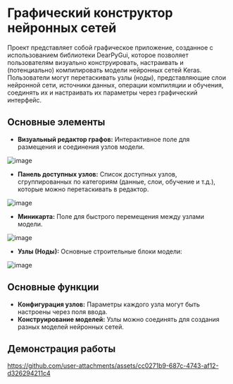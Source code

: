 # Графический конструктор нейронных сетей

Проект представляет собой графическое приложение, созданное с использованием библиотеки DearPyGui, которое позволяет пользователям визуально конструировать, настраивать и (потенциально) компилировать модели нейронных сетей Keras. Пользователи могут перетаскивать узлы (ноды), представляющие слои нейронной сети, источники данных, операции компиляции и обучения, соединять их и настраивать их параметры через графический интерфейс.

## Основные элементы

- **Визуальный редактор графов:** Интерактивное поле для размещения и соединения узлов модели.

![image](https://github.com/user-attachments/assets/26f09f23-5836-494c-a8f0-1bd21ad9015b)
- **Панель доступных узлов:** Список доступных узлов, сгруппированных по категориям (данные, слои, обучение и т.д.), которые можно перетаскивать в редактор.

![image](https://github.com/user-attachments/assets/8a43a82a-54fd-4f77-b6e2-023c5d0beb53)
- **Миникарта:** Поле для быстрого перемещения между узлами модели.

![image](https://github.com/user-attachments/assets/327472bc-3557-4977-aa5a-a9578a1b76cc)
-   **Узлы (Ноды):** Основные строительные блоки модели:

![image](https://github.com/user-attachments/assets/d4879459-6859-400c-9564-abe2d9dffc57)

## Основные функции

- **Конфигурация узлов:** Параметры каждого узла могут быть настроены через поля ввода.
- **Конструирование моделей:** Узлы можно соединять для создания разных моделей нейронных сетей.


## Демонстрация работы

https://github.com/user-attachments/assets/cc0271b9-687c-4743-af12-d326294211c4

